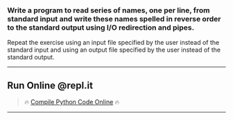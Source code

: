 ### Write a program to read series of names, one per line, from standard input and write these names spelled in reverse order to the standard output using I/O redirection and pipes.
Repeat the exercise using an input file specified by the user instead of the
standard input and using an output file specified by the user instead of the standard
output.

***
## Run Online @repl.it

> 🔥 [Compile Python Code Online](https://repl.it/@dntandan/seriesofnames) 🔥
***
